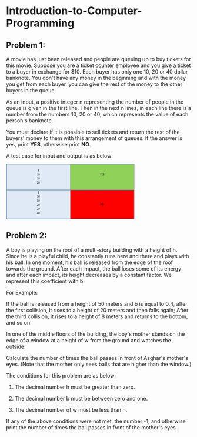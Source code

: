 # Introduction-to-Computer-Programming

<h2>Problem 1:</h2>

A movie has just been released and people are queuing up to buy tickets for this movie. Suppose you are a ticket counter employee and you give a ticket to a buyer in exchange for $10. Each buyer has only one 10, 20 or 40 dollar banknote. You don't have any money in the beginning and with the money you get from each buyer, you can give the rest of the money to the other buyers in the queue.

As an input, a positive integer n representing the number of people in the queue is given in the first line. Then in the next n lines, in each line there is a number from the numbers 10, 20 or 40, which represents the value of each person's banknote. 

You must declare if it is possible to sell tickets and return the rest of the buyers' money to them with this arrangement of queues. If the answer is yes, print **YES**, otherwise print **NO**.

A test case for input and output is as below:

<img src="1.png" width="350" height="150">

<h2>Problem 2:</h2>

A boy is playing on the roof of a multi-story building with a height of h. Since he is a playful child, he constantly runs here and there and plays with his ball. In one moment, his ball is released from the edge of the roof towards the ground. After each impact, the ball loses some of its energy and after each impact, its height decreases by a constant factor. We represent this coefficient with b.

For Example:

If the ball is released from a height of 50 meters and b is equal to 0.4, after the first collision, it rises to a height of 20 meters and then falls again; After the third collision, it rises to a height of 8 meters and returns to the bottom, and so on.

In one of the middle floors of the building, the boy's mother stands on the edge of a window at a height of w from the ground and watches the outside.

Calculate the number of times the ball passes in front of Asghar's mother's eyes. (Note that the mother only sees balls that are higher than the window.)

The conditions for this problem are as below:

1. The decimal number h must be greater than zero.

2. The decimal number b must be between zero and one.

3. The decimal number of w must be less than h.

If any of the above conditions were not met, the number -1, and otherwise print the number of times the ball passes in front of the mother's eyes.






